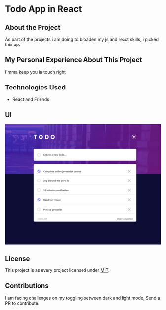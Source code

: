 # Todo App in React

## About the Project

As part of the projects i am doing to broaden my js and react skills, i picked this up.

## My Personal Experience About This Project

I'mma keep you in touch right

## Technologies Used

- React and Friends

## UI

![image](./src/final/Capture.PNG)

## License

This project is as every project licensed under [MIT](LICENSE).

## Contributions

I am facing challenges on my toggling between dark and light mode, Send a PR to contribute.
